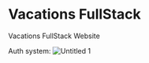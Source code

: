 # Vacations FullStack
 Vacations FullStack Website
 
 Auth system:
![Untitled 1](https://user-images.githubusercontent.com/93607294/219875150-5d29e131-34e1-411c-8184-239f4b642292.jpg)
